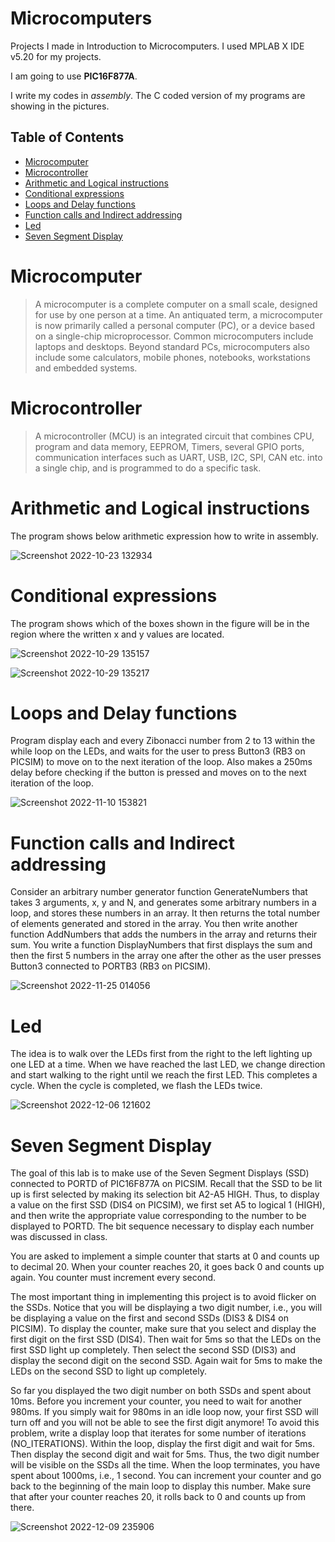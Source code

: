 # Microcomputers
Projects I made in Introduction to Microcomputers. I used MPLAB X IDE v5.20 for my projects.

I am going to use **PIC16F877A**.

I write my codes in *assembly*. The C coded version of my programs are showing in the pictures.

## Table of Contents

- [Microcomputer](#microcomputer)
- [Microcontroller](#microcontroller)
- [Arithmetic and Logical instructions](#arithmetic-and-logical-instructions)
- [Conditional expressions](#conditional-expressions)
- [Loops and Delay functions](#loops-and-delay-functions)
- [Function calls and Indirect addressing](#function-calls-and-indirect-addressing)
- [Led](#led)
- [Seven Segment Display](#seven-segment-display)


# Microcomputer
> A microcomputer is a complete computer on a small scale, designed for use by one person at a time. An antiquated term, a microcomputer is now primarily called a personal computer (PC), or a device based on a single-chip microprocessor. Common microcomputers include laptops and desktops. Beyond standard PCs, microcomputers also include some calculators, mobile phones, notebooks, workstations and embedded systems.

# Microcontroller
> A microcontroller (MCU) is an integrated circuit that combines CPU, program and data memory, EEPROM, Timers, several GPIO ports, communication interfaces such as UART, USB, I2C, SPI, CAN etc. into a single chip, and is programmed to do a specific task.


# Arithmetic and Logical instructions

The program shows below arithmetic expression how to write in assembly.

![Screenshot 2022-10-23 132934](https://user-images.githubusercontent.com/102357822/197387101-b85b6fdc-0fe2-48b4-b2d5-bbdb0364458b.png)


# Conditional expressions

The program shows which of the boxes shown in the figure will be in the region where the written x and y values are located.

![Screenshot 2022-10-29 135157](https://user-images.githubusercontent.com/102357822/198827363-ff7f8b6d-4ae9-48fe-a2f0-3a3dfd79fba6.png)

![Screenshot 2022-10-29 135217](https://user-images.githubusercontent.com/102357822/198827365-df3acbf9-7109-4f82-af9c-9dd9b3cafb60.png)


# Loops and Delay functions

Program display each and every Zibonacci number from 2 to 13 within the while loop on the LEDs, and waits for the user to press Button3 (RB3 on PICSIM) to move on to the next iteration of the loop. 
Also makes a 250ms delay before checking if the button is pressed and moves on to the next iteration of the loop.

![Screenshot 2022-11-10 153821](https://user-images.githubusercontent.com/102357822/201094028-4532e19b-734b-4564-9c78-83d1ba348d35.png)


# Function calls and Indirect addressing

Consider an arbitrary number generator function GenerateNumbers that takes 3 arguments, x, y and N, and generates some arbitrary numbers in a loop, and stores these numbers in an array.
It then returns the total number of elements generated and stored in the array. 
You then write another function AddNumbers that adds the numbers in the array and returns their sum.
You write a function DisplayNumbers that first displays the sum and then the first 5 numbers in the array one after the other as the user presses Button3 connected to PORTB3 (RB3 on PICSIM). 

![Screenshot 2022-11-25 014056](https://user-images.githubusercontent.com/102357822/203871179-9172e4eb-cdc8-45e8-a492-d68bdac4b80a.png)


# Led

The idea is to walk over the LEDs first from the right to the left lighting up one LED at a time. When we have reached the last LED, we change direction and start walking to the right until we reach the first LED. This completes a cycle. When the cycle is completed, we flash the LEDs twice.

![Screenshot 2022-12-06 121602](https://user-images.githubusercontent.com/102357822/205870407-8c2a0460-31d3-426a-a36e-cb32358879bf.png)

# Seven Segment Display


The goal of this lab is to make use of the Seven Segment Displays (SSD) connected to PORTD of PIC16F877A on PICSIM. Recall that the SSD to be lit up is first selected by making its selection bit A2-A5 HIGH. Thus, to display a value on the first SSD (DIS4 on PICSIM), we first set A5 to logical 1 (HIGH), and then write the appropriate value corresponding to the number to be displayed to PORTD. The bit sequence necessary to display each number was discussed in class.  

You are asked to implement a simple counter that starts at 0 and counts up to decimal 20. When your counter reaches 20, it goes back 0 and counts up again. You counter must increment every second.

The most important thing in implementing this project is to avoid flicker on the SSDs. Notice that you will be displaying a two digit number, i.e., you will be displaying a value on the first and second SSDs (DIS3 & DIS4 on PICSIM). To display the counter, make sure that you select and display the first digit on the first SSD (DIS4). Then wait for 5ms so that the LEDs on the first SSD light up completely. Then select the second SSD (DIS3) and display the second digit on the second SSD. Again wait for 5ms to make the LEDs on the second SSD to light up completely. 

So far you displayed the two digit number on both SSDs and spent about 10ms. Before you increment your counter, you need to wait for another 980ms. If you simply wait for 980ms in an idle loop now, your first SSD will turn off and you will not be able to see the first digit anymore! To avoid this problem, write a display loop that iterates for some number of iterations (NO_ITERATIONS). Within the loop, display the first digit and wait for 5ms. Then display the second digit and wait for 5ms. Thus, the two digit number will be visible on the SSDs all the time. When the loop terminates, you have spent about 1000ms, i.e., 1 second. You can increment your counter and go back to the beginning of the main loop to display this number. Make sure that after your counter reaches 20, it rolls back to 0 and counts up from there.


![Screenshot 2022-12-09 235906](https://user-images.githubusercontent.com/102357822/206802259-4f93d59c-4432-47e0-a53b-493f5897c689.png)


